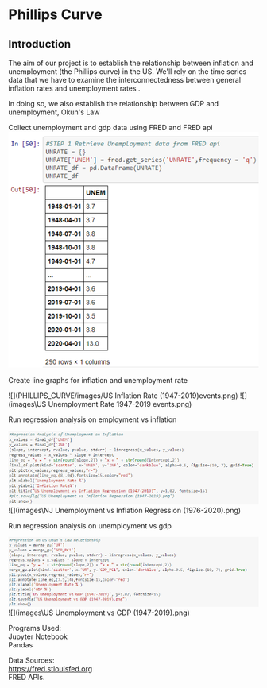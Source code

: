 # Phillips Curve

## Introduction
The aim of our project is to establish the relationship between inflation and unemployment (the Phillips curve) in the US. We'll rely on the time series data that we have to examine the interconnectedness  between general inflation rates and unemployment rates .

In doing so, we also establish the relationship between GDP and unemployment, Okun's Law

Collect  unemployment and gdp data using FRED and FRED api
![](images\pic1.png)


Create line graphs for inflation and unemployment rate

![](PHILLIPS_CURVE/images/US Inflation Rate (1947-2019)events.png)
![](images\US Unemployment Rate 1947-2019 events.png)  


Run regression analysis on employment vs inflation

![](images\regr.png)
![](images\NJ Unemployment vs Inflation Regression (1976-2020).png)


Run regression analysis on unemployment vs gdp 

![](images\regr1.png)
![](images\US Unemployment vs GDP (1947-2019).png)



Programs Used:\
Jupyter Notebook\
Pandas

Data Sources:\
https://fred.stlouisfed.org \
FRED APIs.


